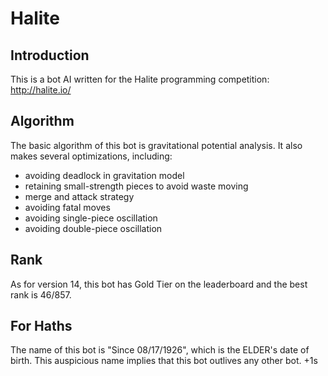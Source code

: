 # Halite

## Introduction

This is a bot AI written for the Halite programming competition: http://halite.io/

## Algorithm

The basic algorithm of this bot is gravitational potential analysis. It also makes several optimizations, including: 

* avoiding deadlock in gravitation model
* retaining small-strength pieces to avoid waste moving
* merge and attack strategy
* avoiding fatal moves
* avoiding single-piece oscillation
* avoiding double-piece oscillation

## Rank

As for version 14, this bot has Gold Tier on the leaderboard and the best rank is 46/857. 

## For Haths

The name of this bot is "Since 08/17/1926", which is the ELDER's date of birth. This auspicious name implies that this bot outlives any other bot. +1s

